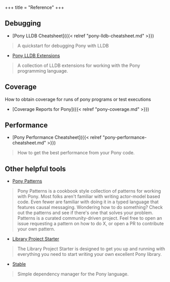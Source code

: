 +++
title = "Reference"
+++


## Debugging 

- [Pony LLDB Cheatsheet]({{< relref "pony-lldb-cheatsheet.md" >}})

> A quickstart for debugging Pony with LLDB

- [Pony LLDB Extensions](https://github.com/aturley/pony-lldb)

> A collection of LLDB extensions for working with the Pony programming language.

## Coverage

How to obtain coverage for runs of pony programs or test executions

- [Coverage Reports for Pony]({{< relref "pony-coverage.md" >}})

## Performance

- [Pony Performance Cheatsheet]({{< relref "pony-performance-cheatsheet.md" >}})

> How to get the best performance from your Pony code.

## Other helpful tools

- [Pony Patterns](https://patterns.ponylang.io/)

> Pony Patterns is a cookbook style collection of patterns for working with Pony. Most folks aren't familiar with writing actor-model based code. Even fewer are familiar with doing it in a typed language that features causal messaging. Wondering how to do something? Check out the patterns and see if there's one that solves your problem. Patterns is a curated community-driven project. Feel free to open an issue requesting a pattern on how to do X, or open a PR to contribute your own pattern.

- [Library Project Starter](https://github.com/ponylang/library-project-starter/blob/master/USAGE.md)

> The Library Project Starter is designed to get you up and running with everything you need to start writing your own excellent Pony library.

- [Stable](https://github.com/ponylang/pony-stable)

> Simple dependency manager for the Pony language.
